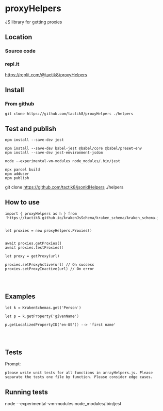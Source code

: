 # proxyHelpers

JS library for getting proxies

## Location

### Source code


### repl.it
https://replit.com/@tactik8/proxyHelpers


## Install

### From github
```
git clone https://github.com/tactik8/proxyHelpers ./helpers
```

## Test and publish

```
npm install --save-dev jest

npm install --save-dev babel-jest @babel/core @babel/preset-env
npm install --save-dev jest-environment-jsdom

node --experimental-vm-modules node_modules/.bin/jest

npx parcel build
npm adduser
npm publish

```

git clone https://github.com/tactik8/jsonldHelpers ./helpers




## How to use

```
import { proxyHelpers as h } from 'https://tactik8.github.io/krakenJsSchema/kraken_schema/kraken_schema.js'


let proxies = new proxyHelpers.Proxies()


await proxies.getProxies()
await proxies.testProxies()

let proxy = getProxy(url)

proxies.setProxyActive(url) // On success
proxies.setProxyInactive(url) // On error




```

## Examples

```
let k = KrakenSchemas.get('Person')

let p = k.getProperty('givenName')

p.getLocalizedPropertyID('en-US')) --> 'first name'




```

## Tests

Prompt:
```
please write unit tests for all functions in arrayHelpers.js. Please separate the tests one file by function. Please consider edge cases.
```


## Running tests
node --experimental-vm-modules node_modules/.bin/jest

